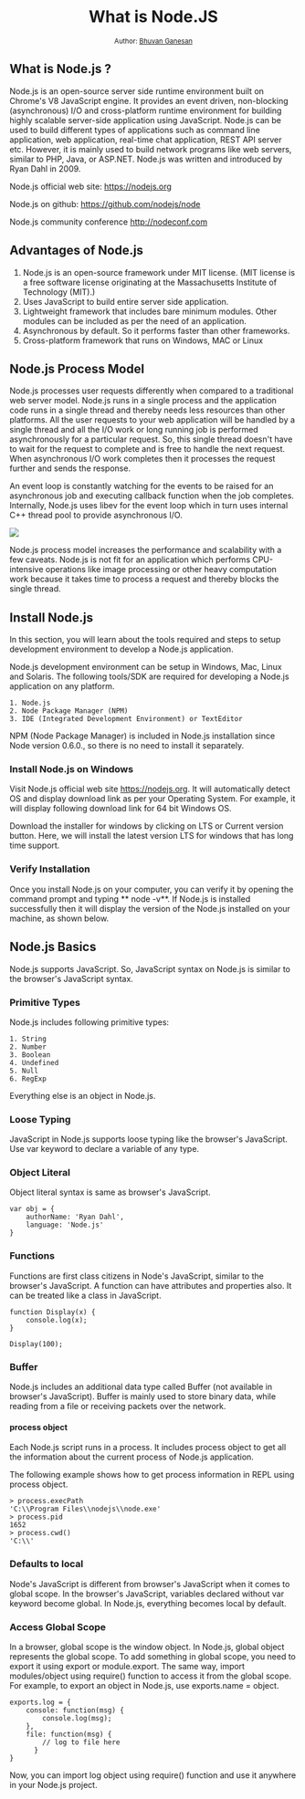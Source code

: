 <div align="center">
  <h1>What is Node.JS</h1>
<sub>Author:
<a href="https://www.linkedin.com/in/bhuvanaganesan-l-2209047a" target="_blank">Bhuvan Ganesan</a><br>
</sub>
</div>

## What is Node.js ?
Node.js is an open-source server side runtime environment built on Chrome's V8 JavaScript engine.
It provides an event driven, non-blocking (asynchronous) I/O and cross-platform runtime environment 
for building highly scalable server-side application using JavaScript.
Node.js can be used to build different types of applications such as command line application, web application, 
real-time chat application, REST API server etc. However, it is mainly used to build network programs like web servers, similar to PHP, Java, or ASP.NET. 
Node.js was written and introduced by Ryan Dahl in 2009. 

 Node.js official web site: https://nodejs.org

Node.js on github: https://github.com/nodejs/node

Node.js community conference http://nodeconf.com 

## Advantages of Node.js
 1. Node.js is an open-source framework under MIT license. (MIT license is a free software license originating at the Massachusetts Institute of Technology (MIT).)
 2. Uses JavaScript to build entire server side application.
 3. Lightweight framework that includes bare minimum modules. Other modules can be included as per the need of an application.
 4. Asynchronous by default. So it performs faster than other frameworks.
 5. Cross-platform framework that runs on Windows, MAC or Linux


## Node.js Process Model

 Node.js processes user requests differently when compared to a traditional web server model. Node.js runs in a single process and the application code runs in a single thread and thereby needs less resources than other platforms. All the user requests to your web application will be handled by a single thread and all the I/O work or long running job is performed asynchronously for a particular request. So, this single thread doesn't have to wait for the request to complete and is free to handle the next request. When asynchronous I/O work completes then it processes the request further and sends the response.

An event loop is constantly watching for the events to be raised for an asynchronous job and executing callback function when the job completes. Internally, Node.js uses libev for the event loop which in turn uses internal C++ thread pool to provide asynchronous I/O.

<img src='nodejs-process-model.webp'/>

Node.js process model increases the performance and scalability with a few caveats. Node.js is not fit for an application which performs CPU-intensive operations like image processing or other heavy computation work because it takes time to process a request and thereby blocks the single thread.

## Install Node.js 

In this section, you will learn about the tools required and steps to setup development environment to develop a Node.js application.

Node.js development environment can be setup in Windows, Mac, Linux and Solaris. The following tools/SDK are required for developing a Node.js application on any platform.

    1. Node.js
    2. Node Package Manager (NPM)
    3. IDE (Integrated Development Environment) or TextEditor

NPM (Node Package Manager) is included in Node.js installation since Node version 0.6.0., so there is no need to install it separately. 

### Install Node.js on Windows

Visit Node.js official web site https://nodejs.org. It will automatically detect OS and display download link as per your Operating System. For example, it will display following download link for 64 bit Windows OS. 

Download the installer for windows by clicking on LTS or Current version button. Here, we will install the latest version LTS for windows that has long time support.

### Verify Installation

Once you install Node.js on your computer, you can verify it by opening the command prompt and typing ** node -v**. If Node.js is installed successfully then it will display the version of the Node.js installed on your machine, as shown below. 

## Node.js Basics

Node.js supports JavaScript. So, JavaScript syntax on Node.js is similar to the browser's JavaScript syntax. 

### Primitive Types
 Node.js includes following primitive types:

    1. String
    2. Number
    3. Boolean
    4. Undefined
    5. Null
    6. RegExp

Everything else is an object in Node.js. 
### Loose Typing

JavaScript in Node.js supports loose typing like the browser's JavaScript. Use var keyword to declare a variable of any type. 

### Object Literal

Object literal syntax is same as browser's JavaScript. 

```
var obj = {
    authorName: 'Ryan Dahl',
    language: 'Node.js'
}
```

### Functions

Functions are first class citizens in Node's JavaScript, similar to the browser's JavaScript. A function can have attributes and properties also. It can be treated like a class in JavaScript. 

```
function Display(x) { 
    console.log(x);
}

Display(100);
```

### Buffer

 Node.js includes an additional data type called Buffer (not available in browser's JavaScript). Buffer is mainly used to store binary data, while reading from a file or receiving packets over the network.
#### process object

Each Node.js script runs in a process. It includes process object to get all the information about the current process of Node.js application.

The following example shows how to get process information in REPL using process object.
```
> process.execPath
'C:\\Program Files\\nodejs\\node.exe'
> process.pid
1652
> process.cwd()
'C:\\' 
```

### Defaults to local

Node's JavaScript is different from browser's JavaScript when it comes to global scope. In the browser's JavaScript, variables declared without var keyword become global. In Node.js, everything becomes local by default.

### Access Global Scope
In a browser, global scope is the window object. In Node.js, global object represents the global scope.
To add something in global scope, you need to export it using export or module.export. The same way, import modules/object using require() function to access it from the global scope.
For example, to export an object in Node.js, use exports.name = object. 

```
exports.log = {
    console: function(msg) {
        console.log(msg);
    },
    file: function(msg) {
        // log to file here
      }
}
```
Now, you can import log object using require() function and use it anywhere in your Node.js project. 
